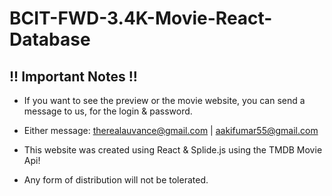 # BCIT-FWD-3.4K-Movie-React-Database

## !! Important Notes !!

- If you want to see the preview or the movie website, you can send a message to us, for the login & password.
- Either message: therealauvance@gmail.com | aakifumar55@gmail.com

- This website was created using React & Splide.js using the TMDB Movie Api!
- Any form of distribution will not be tolerated.
